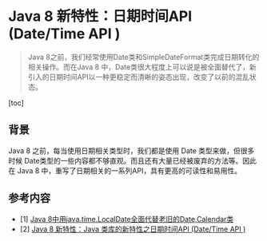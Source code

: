# Java 8  新特性：日期时间API (Date/Time API )

> Java 8之前，我们经常使用Date类和SimpleDateFormat类完成日期转化的相关操作。而在Java 8 中，Date类很大程度上可以说是被全面替代了，新引入的日期时间API以一种更稳定而清晰的姿态出现，改变了以前的混乱状态。

[toc]

## 背景

Java 8 之前，每当使用日期相关类型时，我们都是使用 Date 类型来做，但很多时候 Date类型的一些内容都不够直观。而且还有大量已经被废弃的方法等。因此在 Java 8 中，重写了日期相关的一系列API，具有更高的可读性和易用性。



## 参考内容

- [1]  [Java 8中用java.time.LocalDate全面代替老旧的Date,Calendar类](https://blog.csdn.net/weixin_33897722/article/details/85075499)
- [2]  [Java 8 新特性：Java 类库的新特性之日期时间API (Date/Time API )](https://blog.csdn.net/sun_promise/article/details/51383618)

